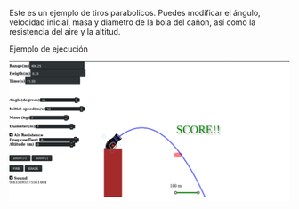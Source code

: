 

Este es un ejemplo de tiros parabolicos. 
Puedes modificar el ángulo, velocidad inicial,
masa y diametro de la bola del cañon, así como
la resistencia del aire y la altitud. 


Ejemplo de ejecución

![Ejemplo 1](../Tiro_Parabolico/Imagen.png)
